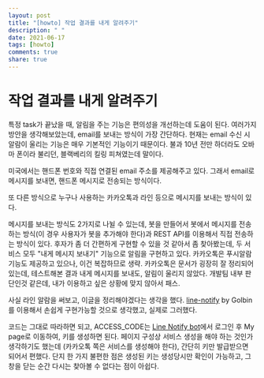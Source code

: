 ```yaml
---
layout: post
title: "[howto] 작업 결과를 내게 알려주기"
description: " "
date: 2021-06-17
tags: [howto]
comments: true
share: true
---
```


# 작업 결과를 내게 알려주기

특정 task가 끝났을 때, 알림을 주는 기능은 편의성을 개선하는데 도움이 된다. 여러가지 방안을 생각해보았는데, email를 보내는 방식이 가장 간단하다. 현재는 email 수신 시 알람이 울리는 기능은 매우 기본적인 기능이기 때문이다. 불과 10년 전만 하더라도 오바마 폰이라 불리던, 블랙베리의 킬링 피쳐였는데 말이다.

미국에서는 핸드폰 번호와 직접 연결된 email 주소를 제공해주고 있다. 그래서 email로 메시지를 보내면, 핸드폰 메시지로 전송되는 방식이다.

또 다른 방식으로 누구나 사용하는 카카오톡과 라인 등으로 메시지를 보내는 방식이 있다.

메시지를 보내는 방식도 2가지로 나뉠 수 있는데, 봇을 만들어서 봇에서 메시지를 전송하는 방식(이 경우 사용자가 봇을 추가해야 한다)과 REST API를 이용해서 직접 전송하는 방식이 있다. 후자가 좀 더 간편하게 구현할 수 있을 것 같아서 좀 찾아봤는데, 두 서비스 모두 "내게 메시지 보내기" 기능으로 알림을 구현하고 있다. 카카오톡은 푸시알람 기능도 제공하고 있으나, 이건 복잡하므로 생략. 카카오톡은 문서가 굉장히 잘 정리되어 있는데, 테스트해본 결과 내게 메시지를 보내도, 알림이 울리지 않았다. 개발팀 내부 판단인것 같은데, 내가 이용하고 싶은 상황에 맞지 않아서 패스.

사실 라인 알람을 써보고, 이글을 정리해야겠다는 생각을 했다. [line-notify](https://github.com/golbin/line-notify) by Golbin를 이용해서 손쉽게 구현가능할 것으로 생각했고, 실제로 그러했다.

코드는 그대로 따라하면 되고, ACCESS_CODE는 [Line Notify bot](https://notify-bot.line.me/my/)에서 로그인 후 My page로 이동하여, 키를 생성하면 된다. 페이지 구성상 서비스 생성을 해야 하는 것인가 생각하기도 했는데 (카카오톡 쪽은 서비스를 생성해야 한다), 간단히 키만 발급받으면 되어서 편했다. 단지 한 가지 불편한 점은 생성된 키는 생성당시만 확인이 가능하고, 그 창을 닫는 순간 다시는 찾아볼 수 없다는 점이 아쉽다.
